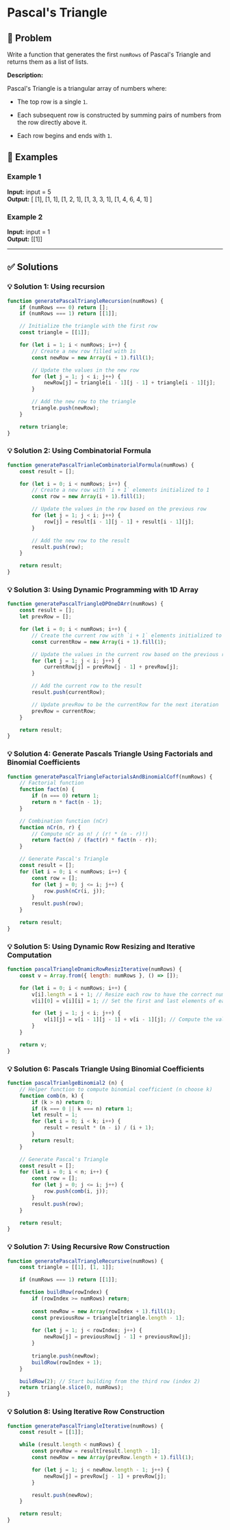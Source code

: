 # Pascal's Triangle

## 📝 Problem

Write a function that generates the first `numRows` of Pascal's Triangle and returns them as a list of lists.

**Description:**

Pascal's Triangle is a triangular array of numbers where:

*   The top row is a single `1`.
    
*   Each subsequent row is constructed by summing pairs of numbers from the row directly above it.
    
*   Each row begins and ends with `1`.


## 📌 Examples

### Example 1

**Input:** input = 5  
**Output:**  [ [1], [1, 1], [1, 2, 1], [1, 3, 3, 1], [1, 4, 6, 4, 1] ]

### Example 2

**Input:** input = 1  
**Output:** [[1]]

---

## ✅ Solutions

### 💡 Solution 1: Using recursion

```javascript
function generatePascalTriangleRecursion(numRows) {
    if (numRows === 0) return [];
    if (numRows === 1) return [[1]];

    // Initialize the triangle with the first row
    const triangle = [[1]];

    for (let i = 1; i < numRows; i++) {
        // Create a new row filled with 1s
        const newRow = new Array(i + 1).fill(1);

        // Update the values in the new row
        for (let j = 1; j < i; j++) {
            newRow[j] = triangle[i - 1][j - 1] + triangle[i - 1][j];
        }

        // Add the new row to the triangle
        triangle.push(newRow);
    }

    return triangle;
}
```

### 💡 Solution 2: Using Combinatorial Formula

```javascript
function generatePascalTrianleCombinatorialFormula(numRows) {
    const result = [];

    for (let i = 0; i < numRows; i++) {
        // Create a new row with `i + 1` elements initialized to 1
        const row = new Array(i + 1).fill(1);

        // Update the values in the row based on the previous row
        for (let j = 1; j < i; j++) {
            row[j] = result[i - 1][j - 1] + result[i - 1][j];
        }

        // Add the new row to the result
        result.push(row);
    }

    return result;
}
```

### 💡 Solution 3: Using Dynamic Programming with 1D Array

```javascript
function generatePascalTriangleDPOneDArr(numRows) {
    const result = [];
    let prevRow = [];

    for (let i = 0; i < numRows; i++) {
        // Create the current row with `i + 1` elements initialized to 1
        const currentRow = new Array(i + 1).fill(1);

        // Update the values in the current row based on the previous row
        for (let j = 1; j < i; j++) {
            currentRow[j] = prevRow[j - 1] + prevRow[j];
        }

        // Add the current row to the result
        result.push(currentRow);

        // Update prevRow to be the currentRow for the next iteration
        prevRow = currentRow;
    }

    return result;
}
```

### 💡 Solution 4: Generate Pascals Triangle Using Factorials and Binomial Coefficients

```javascript
function generatePascalTriangleFactorialsAndBinomialCoff(numRows) {
    // Factorial function
    function fact(n) {
        if (n === 0) return 1;
        return n * fact(n - 1);
    }

    // Combination function (nCr)
    function nCr(n, r) {
        // Compute nCr as n! / (r! * (n - r)!)
        return fact(n) / (fact(r) * fact(n - r));
    }

    // Generate Pascal's Triangle
    const result = [];
    for (let i = 0; i < numRows; i++) {
        const row = [];
        for (let j = 0; j <= i; j++) {
            row.push(nCr(i, j));
        }
        result.push(row);
    }

    return result;
}
```

### 💡 Solution 5: Using Dynamic Row Resizing and Iterative Computation

```javascript
function pascalTriangleDnamicRowResizIterative(numRows) {
    const v = Array.from({ length: numRows }, () => []);

    for (let i = 0; i < numRows; i++) {
        v[i].length = i + 1; // Resize each row to have the correct number of elements
        v[i][0] = v[i][i] = 1; // Set the first and last elements of each row to 1

        for (let j = 1; j < i; j++) {
            v[i][j] = v[i - 1][j - 1] + v[i - 1][j]; // Compute the value as the sum of the two elements above
        }
    }

    return v;
}
```

### 💡 Solution 6: Pascals Triangle Using Binomial Coefficients

```javascript
function pascalTrianlgeBinomial2 (n) {
    // Helper function to compute binomial coefficient (n choose k)
    function comb(n, k) {
        if (k > n) return 0;
        if (k === 0 || k === n) return 1;
        let result = 1;
        for (let i = 0; i < k; i++) {
            result = result * (n - i) / (i + 1);
        }
        return result;
    }

    // Generate Pascal's Triangle
    const result = [];
    for (let i = 0; i < n; i++) {
        const row = [];
        for (let j = 0; j <= i; j++) {
            row.push(comb(i, j));
        }
        result.push(row);
    }

    return result;
}
```

### 💡 Solution 7: Using Recursive Row Construction

```javascript
function generatePascalTriangleRecursive(numRows) {
    const triangle = [[1], [1, 1]];

    if (numRows === 1) return [[1]];

    function buildRow(rowIndex) {
        if (rowIndex >= numRows) return;
        
        const newRow = new Array(rowIndex + 1).fill(1);
        const previousRow = triangle[triangle.length - 1];
        
        for (let j = 1; j < rowIndex; j++) {
            newRow[j] = previousRow[j - 1] + previousRow[j];
        }
        
        triangle.push(newRow);
        buildRow(rowIndex + 1);
    }

    buildRow(2); // Start building from the third row (index 2)
    return triangle.slice(0, numRows);
}
```

### 💡 Solution 8: Using Iterative Row Construction

```javascript
function generatePascalTriangleIterative(numRows) {
    const result = [[1]];

    while (result.length < numRows) {
        const prevRow = result[result.length - 1];
        const newRow = new Array(prevRow.length + 1).fill(1);

        for (let j = 1; j < newRow.length - 1; j++) {
            newRow[j] = prevRow[j - 1] + prevRow[j];
        }

        result.push(newRow);
    }

    return result;
}
```
